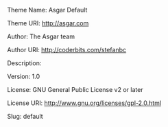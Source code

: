Theme Name: Asgar Default

Theme URI: http://asgar.com

Author: The Asgar team

Author URI: http://coderbits.com/stefanbc

Description: 

Version: 1.0

License: GNU General Public License v2 or later

License URI: http://www.gnu.org/licenses/gpl-2.0.html

Slug: default